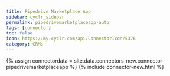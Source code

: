 ```yaml
---
title: Pipedrive Marketplace App
sidebar: cyclr_sidebar
permalink: pipedrivemarketplaceapp-auto
tags: [connector]
toc: false
icon: https://my.cyclr.com/api/ConnectorIcon/5376
category: CRMs
---
```

{% assign connectordata = site.data.connectors-new.connector-pipedrivemarketplaceapp %}
{% include connector-new.html %}	